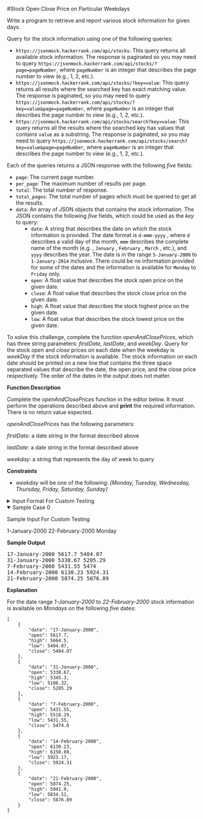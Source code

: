 #Stock Open Close Price on Particular Weekdays

<p>Write a program to retrieve and report various stock information for given days.</p>

<p> </p>

<p>Query for the stock information using one of the following queries:</p>

<ul>
	<li>
<code style="color:black;">https://jsonmock.hackerrank.com/api/stocks</code>: This query returns all available stock information. The response is paginated so you may need to query <code style="color:black;">https://jsonmock.hackerrank.com/api/stocks/?page=pageNumber</code>, where <code style="color:black;">pageNumber</code> is an integer that describes the page number to view (e.g., 1, 2, etc.).</li>
	<li>
<code style="color:black;">https://jsonmock.hackerrank.com/api/stocks/?key=value</code>: This query returns all results where the searched key has exact matching value. The response is paginated, so you may need to query <code style="color:black;">https://jsonmock.hackerrank.com/api/stocks/?key=value&amp;page=pageNumber</code>, where <code style="color:black;">pageNumber</code> is an integer that describes the page number to view (e.g., 1, 2, etc.).</li>
	<li>
<code style="color:black;">https://jsonmock.hackerrank.com/api/stocks/search?key=value</code>: This query returns all the results where the searched key has values that contains <code style="color:black;">value</code> as a substring. The response is paginated, so you may need to query <code style="color:black;">https://jsonmock.hackerrank.com/api/stocks/search?key=value&amp;page=pageNumber</code>, where <code style="color:black;">pageNumber</code> is an integer that describes the page number to view (e.g., 1, 2, etc.).</li>
</ul>

<p> </p>

<p>Each of the queries returns a JSON response with the following <em>five</em> fields:</p>

<ul>
	<li>
<code style="color:black;">page</code>: The current page number.</li>
	<li>
<code style="color:black;">per_page</code>: The maximum number of results per page.</li>
	<li>
<code style="color:black;">total</code>: The total number of response.</li>
	<li>
<code style="color:black;">total_pages</code>: The total number of pages which must be queried to get all the results.</li>
	<li>
<code style="color:black;">data</code>: An array of JSON objects that contains the stock information.  The JSON contains the following <em>five</em> fields, which could be used as the <em>key</em> to query:</li>
	<li style="margin-left:40px;">
<code style="color:black;">date</code>: A string that describes the date on which the stock information is provided. The date format is <code style="color:black;">d-mmm-yyyy</code> , where <code style="color:black;">d</code> describes a valid day of the month, <code style="color:black;">mmm</code> describes the complete name of the month (e.g. , <code style="color:black;">January</code> , <code style="color:black;">February</code> , <code style="color:black;">March</code> , etc.), and <code style="color:black;">yyyy</code> describes the year. The date is in the range <code style="color:black;">5-January-2000</code> to <code style="color:black;">1-January-2014</code> inclusive. There could be no information provided for some of the dates and the information is available for <code style="color:black;">Monday</code> to <code style="color:black;">Friday</code> only.</li>
	<li style="margin-left:40px;">
<code style="color:black;">open</code>: A float value that describes the stock open price on the given date.</li>
	<li style="margin-left:40px;">
<code style="color:black;">close</code>: A float value that describes the stock close price on the given date.</li>
	<li style="margin-left:40px;">
<code style="color:black;">high</code>: A float value that describes the stock highest price on the given date.</li>
	<li style="margin-left:40px;">
<code style="color:black;">low</code>: A float value that describes the stock lowest price on the given date.</li>
</ul>

<p> </p>

<p>To solve this challenge, complete the function <em>openAndClosePrices</em>, which has three string parameters: <em>firstDate,</em> <em>lastDate</em>, and <em>weekDay</em>. Query for the stock <em>open</em> and <em>close</em> prices on each date when the weekday is <em>weekDay </em>if the stock information is available. The stock information on each date should be printed on a new line that contains the three space separated values that describe the date, the open price, and the close price respectively. The order of the dates in the output does not matter.</p>

<p> </p>

<p><strong>Function Description</strong></p>

<p> </p>

<p>Complete the <em>openAndClosePrices</em> function in the editor below.  It must perform the operations described above and <strong>print</strong> the required information.  There is no return value expected.</p>

<p> </p>

<p><em>openAndClosePrices </em>has the following parameters:</p>

<p>    <em>firstDate:  </em>a date string in the format described above</p>

<p>    <em>lastDate</em>:  a date string in the format described above</p>

<p>    <em>weekday</em>: a string that represents the day of week to query</p>

<p> </p>

<p><strong>Constraints</strong></p>

<p> </p>

<ul>
	<li>
<em>weekday</em> will be one of the following: <em>[Monday, Tuesday, Wednesday, Thursday, Friday, Saturday, Sunday]</em>
</li>
</ul>
<!-- <StartOfInputFormat> DO NOT REMOVE THIS LINE-->

<details><summary class="section-title">Input Format For Custom Testing</summary>

<div class="collapsable-details">
<p>Input from stdin will be processed as follows and passed to the function.</p>

<p> </p>

<p>The first line contains a date string that denotes <em>firstDate</em>.</p>

<p>The second line contains a date string that denotes <em>lastDate.</em></p>

<p>The third line contains a string <em>weekday.</em></p>

<p> </p>
</div>
</details>

<details open="open"><summary class="section-title">Sample Case 0</summary>

<div class="collapsable-details">
<p class="section-title">Sample Input For Custom Testing</p>

<p>1-January-2000 22-February-2000 Monday</p>

<p> </p>

<p><strong>Sample Output</strong></p>

<pre>
17-January-2000 5617.7 5404.07
31-January-2000 5338.67 5205.29
7-February-2000 5431.55 5474
14-February-2000 6130.23 5924.31
21-February-2000 5874.25 5876.89</pre>

<p> </p>

<p><strong>Explanation</strong></p>

<p>For the date range <em>1-January-2000</em> to <em>22-February-2000</em> stock information is available on <em>Mondays</em> on the following <em>five</em> dates:</p>

<pre class="prettyprint">
<code class="language-json">[
    {
        "date": "17-January-2000",
        "open": 5617.7,
        "high": 5664.5,
        "low": 5404.07,
        "close": 5404.07
    },
    {
        "date": "31-January-2000",
        "open": 5338.67,
        "high": 5345.3,
        "low": 5186.32,
        "close": 5205.29
    },
    {
        "date": "7-February-2000",
        "open": 5431.55,
        "high": 5518.29,
        "low": 5431.55,
        "close": 5474.0
    },
    {
        "date": "14-February-2000",
        "open": 6130.23,
        "high": 6150.69,
        "low": 5923.17,
        "close": 5924.31
    },
    {
        "date": "21-February-2000",
        "open": 5874.25,
        "high": 5941.9,
        "low": 5834.51,
        "close": 5876.89
    }
]</code></pre>
</div>